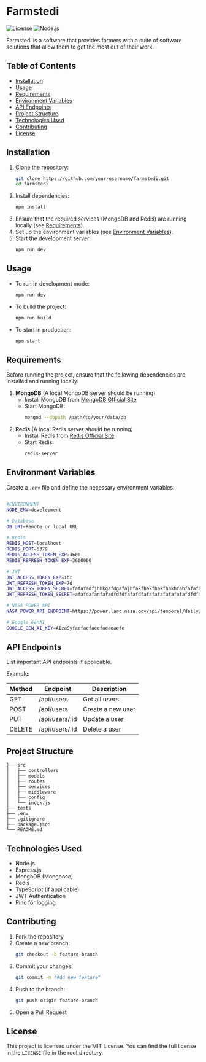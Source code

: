 # Farmstedi

![License](https://img.shields.io/badge/license-MIT-blue.svg)
![Node.js](https://img.shields.io/badge/node.js-v18.0.0-green)

Farmstedi is a software that provides farmers with a suite of software solutions that allow them to get the most out of their work.

## Table of Contents
- [Installation](#installation)
- [Usage](#usage)
- [Requirements](#requirements)
- [Environment Variables](#environment-variables)
- [API Endpoints](#api-endpoints)
- [Project Structure](#project-structure)
- [Technologies Used](#technologies-used)
- [Contributing](#contributing)
- [License](#license)

## Installation

1. Clone the repository:
   ```sh
   git clone https://github.com/your-username/farmstedi.git
   cd farmstedi
   ```
2. Install dependencies:
   ```sh
   npm install
   ```
3. Ensure that the required services (MongoDB and Redis) are running locally (see [Requirements](#requirements)).
4. Set up the environment variables (see [Environment Variables](#environment-variables)).
5. Start the development server:
   ```sh
   npm run dev
   ```

## Usage

- To run in development mode:
  ```sh
  npm run dev
  ```
- To build the project:
  ```sh
  npm run build
  ```
- To start in production:
  ```sh
  npm start
  ```

## Requirements

Before running the project, ensure that the following dependencies are installed and running locally:

1. **MongoDB** (A local MongoDB server should be running)
   - Install MongoDB from [MongoDB Official Site](https://www.mongodb.com/try/download/community)
   - Start MongoDB:
     ```sh
     mongod --dbpath /path/to/your/data/db
     ```
2. **Redis** (A local Redis server should be running)
   - Install Redis from [Redis Official Site](https://redis.io/download)
   - Start Redis:
     ```sh
     redis-server
     ```

## Environment Variables

Create a `.env` file and define the necessary environment variables:

```sh

#ENVIRONMENT 
NODE_ENV=development 

# Database
DB_URI=Remote or local URL

# Redis 
REDIS_HOST=localhost
REDIS_PORT=6379 
REDIS_ACCESS_TOKEN_EXP=3600
REDIS_REFRESH_TOKEN_EXP=3600000

# JWT 
JWT_ACCESS_TOKEN_EXP=1hr
JWT_REFRESH_TOKEN_EXP=7d
JWT_ACCESS_TOKEN_SECRET=fafafadfjhhkgafdgafajhfakfhakfhakfhakhfahfafafafsa
JWT_REFRESH_TOKEN_SECRET=afafdafanfafadfdfdfafafdfafafafafafafafafdfdfdfaf

# NASA POWER API 
NASA_POWER_API_ENDPOINT=https://power.larc.nasa.gov/api/temporal/daily/point

# Google GenAI
GOOGLE_GEN_AI_KEY=AIzaSyfaefaefaeefaeaeaefe
```

## API Endpoints

List important API endpoints if applicable.

Example:

| Method | Endpoint       | Description         |
|--------|--------------|---------------------|
| GET    | /api/users   | Get all users      |
| POST   | /api/users   | Create a new user  |
| PUT    | /api/users/:id | Update a user     |
| DELETE | /api/users/:id | Delete a user     |

## Project Structure

```
├── src
│   ├── controllers
│   ├── models
│   ├── routes
│   ├── services
│   ├── middleware
│   ├── config
│   └── index.js
├── tests
├── .env
├── .gitignore
├── package.json
└── README.md
```

## Technologies Used

- Node.js
- Express.js
- MongoDB (Mongoose)
- Redis
- TypeScript (if applicable)
- JWT Authentication
- Pino for logging

## Contributing

1. Fork the repository
2. Create a new branch:
   ```sh
   git checkout -b feature-branch
   ```
3. Commit your changes:
   ```sh
   git commit -m "Add new feature"
   ```
4. Push to the branch:
   ```sh
   git push origin feature-branch
   ```
5. Open a Pull Request

## License

This project is licensed under the MIT License. You can find the full license in the `LICENSE` file in the root directory.

